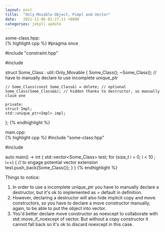 ```yaml
---
layout: post
title:  "Only-Movable Object, Pimpl and Vector"
date:   2021-12-06 01:27:11 +0800
categories: jekyll update
---
```

some-class.hpp:  
{% highlight cpp %}
#pragma once
 
#include "constraint.hpp"
 
#include <memory>
 
struct Some_Class : util::Only_Movable
{
    Some_Class();
    ~Some_Class(); // have to manually declare to use incomplete unique_ptr
 
    // Some_Class(const Some_Class&) = delete; // optional
    Some_Class(Some_Class&&); // hidden thanks to destructor, so manually claim one
 
    private:
    struct Impl;
    std::unique_ptr<Impl> impl;
};
{% endhighlight %}

main.cpp:  
{% highlight cpp %}
#include "some-class.hpp"
 
#include <vector>
 
auto main() -> int
{
    std::vector<Some_Class> test;
    for (size_t i = 0; i < 10 ; i++) { // to engage potential vector extension
        test.push_back(Some_Class{});
    }
}
{% endhighlight %}

Things to notice:

1. In order to use a incomplete unique_ptr you have to manually declare a destructor, but it's ok to implemented as = default in definition.
2. However, declaring a destructor will also hide implicit copy and move constructors, so you have to declare a move constructor manually, again, to be able to put the object into vector.
3. You'd better declare move constructor as noexcept to collaborate with std::move_if_noexcept of vector. But without a copy constructor it cannot fall back so it's ok to discard noexcept in this case.